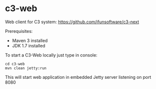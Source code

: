 c3-web
======

Web client for C3 system: https://github.com/ifunsoftware/c3-next

Prerequisites:
* Maven 3 installed 
* JDK 1.7 installed

To start a C3-Web locally just type in console:

```
cd c3-web
mvn clean jetty:run
```
 
This will start web application in embedded Jetty server listening on port 8080

